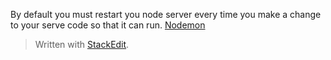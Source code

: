 
By default you must restart you node server every time you make a change to your serve code so that it can run. [Nodemon][nm]

[nm]: [https://www.npmjs.com/package/nodemon](https://www.npmjs.com/package/nodemon)

> Written with [StackEdit](https://stackedit.io/).
<!--stackedit_data:
eyJoaXN0b3J5IjpbLTM5MzY4MjddfQ==
-->